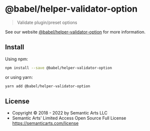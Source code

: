 # @babel/helper-validator-option

> Validate plugin/preset options

See our website [@babel/helper-validator-option](https://babeljs.io/docs/en/babel-helper-validator-option) for more information.

## Install

Using npm:

```sh
npm install --save @babel/helper-validator-option
```

or using yarn:

```sh
yarn add @babel/helper-validator-option
```

## License

- Copyright © 2018 - 2022 by Semantic Arts LLC
- Semantic Arts' Limited Access Open Source Full License https://semanticarts.com/license
